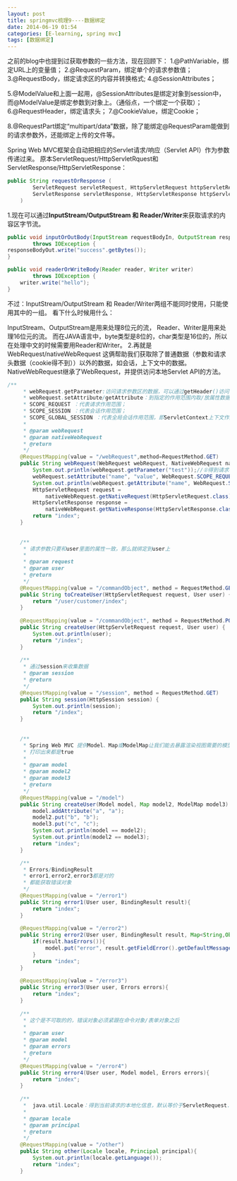 ```yaml
---
layout: post
title: springmvc梳理9----数据绑定
date: 2014-06-19 01:54
categories: [E-learning, spring mvc]
tags: [数据绑定]
---
```

之前的blog中也提到过获取参数的一些方法，现在回顾下：
1.@PathVariable，绑定URL上的变量值；
2.@RequestParam，绑定单个的请求参数值；
3.@RequestBody，绑定请求区的内容并转换格式;
4.@SessionAttributes；

5.@ModelValue和上面一起用，@SessionAttributes是绑定对象到session中，而@ModelValue是绑定参数到对象上。（通俗点，一个绑定一个获取）；
6.@RequestHeader，绑定请求头；
7.@CookieValue，绑定Cookie；

8.@RequestPart绑定“multipart/data”数据，除了能绑定@RequestParam能做到的请求参数外，还能绑定上传的文件等。

Spring Web MVC框架会自动把相应的Servlet请求/响应（Servlet API）作为参数传递过来。
原本ServletRequest/HttpServletRquest和ServletResponse/HttpServletResponse：


```java
public String requestOrResponse (
        ServletRequest servletRequest, HttpServletRequest httpServletRequest,
        ServletResponse servletResponse, HttpServletResponse httpServletResponse
    )

```
1.现在可以通过**InputStream/OutputStream
 和 Reader/Writer**来获取请求的内容区字节流。


```java
public void inputOrOutBody(InputStream requestBodyIn, OutputStream responseBodyOut)
        throws IOException {
responseBodyOut.write("success".getBytes());
}

```


```java
public void readerOrWriteBody(Reader reader, Writer writer)
        throws IOException {
    writer.write("hello");
}

```

不过：InputStream/OutputStream 和 Reader/Writer两组不能同时使用，只能使用其中的一组。
看下什么时候用什么：

InputStream、OutputStream是用来处理8位元的流，
Reader、Writer是用来处理16位元的流。
而在JAVA语言中，byte类型是8位的，char类型是16位的，所以在处理中文的时候需要用Reader和Writer。
2.再就是WebRequest/nativeWebRequest
这俩帮助我们获取除了普通数据（参数和请求头数据（cookie得不到））以外的数据，如会话，上下文中的数据。NativeWebRequest继承了WebRequest，并提供访问本地Servlet API的方法。


```java
/**
	 * webRequest.getParameter:访问请求参数区的数据，可以通过getHeader()访问请求头数据；
	 * webRequest.setAttribute/getAttribute：到指定的作用范围内取/放属性数据，Servlet定义的三个作用范围分别使用如下常量代表：
	 * SCOPE_REQUEST ：代表请求作用范围；
	 * SCOPE_SESSION ：代表会话作用范围；
	 * SCOPE_GLOBAL_SESSION ：代表全局会话作用范围，即ServletContext上下文作用范围。
	 * 
	 * @param webRequest
	 * @param nativeWebRequest
	 * @return
	 */
	@RequestMapping(value = "/webRequest",method=RequestMethod.GET)
	public String webRequest(WebRequest webRequest, NativeWebRequest nativeWebRequest) {
	    System.out.println(webRequest.getParameter("test"));//①得到请求参数test的值
	    webRequest.setAttribute("name", "value", WebRequest.SCOPE_REQUEST);//②
	    System.out.println(webRequest.getAttribute("name", WebRequest.SCOPE_REQUEST));
	    HttpServletRequest request = 
	        nativeWebRequest.getNativeRequest(HttpServletRequest.class);//③
	    HttpServletResponse response = 
	        nativeWebRequest.getNativeResponse(HttpServletResponse.class);
        return "index";
    }
	
	
	/**
	 * 请求参数只要和user里面的属性一致，那么就绑定到user上
	 * 
	 * @param request
	 * @param user
	 * @return
	 */
	@RequestMapping(value = "/commandObject", method = RequestMethod.GET)
	public String toCreateUser(HttpServletRequest request, User user) {
	    return "/user/customer/index";
	}
	
	@RequestMapping(value = "/commandObject", method = RequestMethod.POST)
	public String createUser(HttpServletRequest request, User user) {
	    System.out.println(user);
	    return "/index";
	}
	
	/**
	 * 通过session来收集数据
	 * @param session
	 * @return
	 */
	@RequestMapping(value = "/session", method = RequestMethod.GET)
	public String session(HttpSession session) {
	    System.out.println(session);
	    return "/index";
	}
	
	
	/**
	 * Spring Web MVC 提供Model、Map或ModelMap让我们能去暴露渲染视图需要的模型数据。
	 * 打印出来都是true
	 * 
	 * @param model
	 * @param model2
	 * @param model3
	 * @return
	 */
	@RequestMapping(value = "/model")
	public String createUser(Model model, Map model2, ModelMap model3) {
	    model.addAttribute("a", "a");
	    model2.put("b", "b");
	    model3.put("c", "c");
	    System.out.println(model == model2);
	    System.out.println(model2 == model3);
	    return "index";
    }

	/**
	 * Errors/BindingResult
	 * error1,error2,error3都是对的
	 * 都能获取错误对象
	 */
	@RequestMapping(value = "/error1")
	public String error1(User user, BindingResult result){
		return "index";
	}
	
	@RequestMapping(value = "/error2")
	public String error2(User user, BindingResult result, Map<String,Object> model) {
		if(result.hasErrors()){
			model.put("error", result.getFieldError().getDefaultMessage()); 
		}
	    return "index";
	}
	
	@RequestMapping(value = "/error3")
	public String error3(User user, Errors errors){
		return "index";
	}
	
	/**
	 * 这个是不可取的的，错误对象必须紧跟在命令对象/表单对象之后
	 * 
	 * @param user
	 * @param model
	 * @param errors
	 * @return
	 */
	@RequestMapping(value = "/error4")
	public String error4(User user, Model model, Errors errors){
		return "index";
    }
	
	/**
	 *  java.util.Locale：得到当前请求的本地化信息，默认等价于ServletRequest.getLocale()
	 * 
	 * @param locale
	 * @param principal
	 * @return
	 */
	@RequestMapping(value = "/other")
	public String other(Locale locale, Principal principal){
		System.out.println(locale.getLanguage());
		return "index";
	}
```




